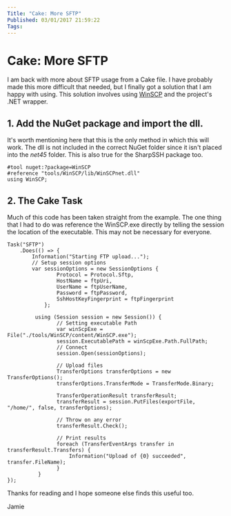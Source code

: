 ```yaml
---
Title: "Cake: More SFTP"
Published: 03/01/2017 21:59:22
Tags: 
---
```

# Cake: More SFTP

I am back with more about SFTP usage from a Cake file. I have probably made this more difficult that needed, but I finally got a solution that I am happy with using. This solution involves using [WinSCP]() and the project's .NET wrapper.

## 1. Add the NuGet package and import the dll.

It's worth mentioning here that this is the only method in which this will work. The dll is not included in the correct NuGet folder since it isn't placed into the *net45* folder. This is also true for the SharpSSH package too.

```
#tool nuget:?package=WinSCP
#reference "tools/WinSCP/lib/WinSCPnet.dll"
using WinSCP;
```

## 2. The Cake Task

Much of this code has been taken straight from the example.  The one thing that I had to do was reference the WinSCP.exe directly by telling the session the location of the executable. This may not be necessary for everyone.

```
Task("SFTP")
    .Does(() => {
        Information("Starting FTP upload...");
        // Setup session options
        var sessionOptions = new SessionOptions {
                Protocol = Protocol.Sftp,
                HostName = ftpUri,
                UserName = ftpUserName,
                Password = ftpPassword,
                SshHostKeyFingerprint = ftpFingerprint
            };

         using (Session session = new Session()) {
                // Setting executable Path
                var winScpExe = File("./tools/WinSCP/content/WinSCP.exe");
                session.ExecutablePath = winScpExe.Path.FullPath;
                // Connect
                session.Open(sessionOptions);
 
                // Upload files
                TransferOptions transferOptions = new TransferOptions();
                transferOptions.TransferMode = TransferMode.Binary;
 
                TransferOperationResult transferResult;
                transferResult = session.PutFiles(exportFile, "/home/", false, transferOptions);
 
                // Throw on any error
                transferResult.Check();
 
                // Print results
                foreach (TransferEventArgs transfer in transferResult.Transfers) {
                    Information("Upload of {0} succeeded", transfer.FileName);
                }
          }
});
```

Thanks for reading and I hope someone else finds this useful too.

Jamie